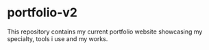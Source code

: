 # portfolio-v2
This repository contains my current portfolio website showcasing my specialty, tools i use and my works.

